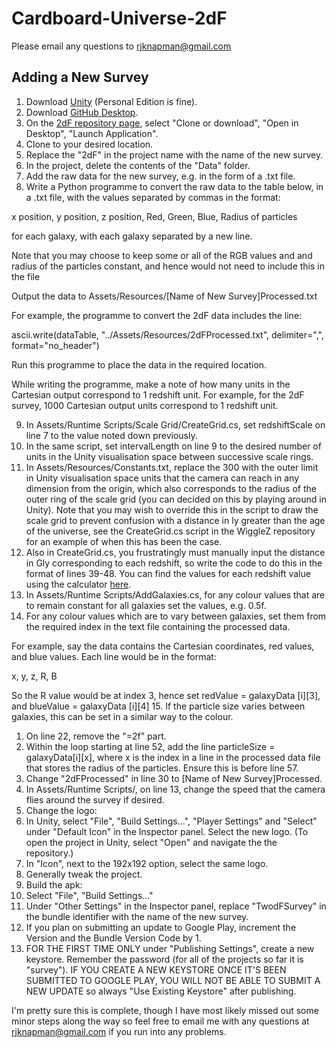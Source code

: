 # Cardboard-Universe-2dF
Please email any questions to rjknapman@gmail.com
## Adding a New Survey
1. Download [Unity](https://unity3d.com/) (Personal Edition is fine).
2. Download [GitHub Desktop](https://desktop.github.com/).
3. On the [2dF repository page](https://github.com/RossKnapman/Cardboard-Universe-2dF), select "Clone or download", "Open in Desktop", "Launch Application".
4. Clone to your desired location.
5. Replace the "2dF" in the project name with the name of the new survey.
6. In the project, delete the contents of the "Data" folder.
7. Add the raw data for the new survey, e.g. in the form of a .txt file.
8. Write a Python programme to convert the raw data to the table below, in a .txt file, with the values separated by commas in the format:

  x position, y position, z position, Red, Green, Blue, Radius of particles
  
  for each galaxy, with each galaxy separated by a new line.

  Note that you may choose to keep some or all of the RGB values and and radius of the particles constant, and hence would not need to include this in the file

  Output the data to Assets/Resources/[Name of New Survey]Processed.txt

  For example, the programme to convert the 2dF data includes the line:

  ascii.write(dataTable, "../Assets/Resources/2dFProcessed.txt", delimiter=",", format="no_header")

  Run this programme to place the data in the required location.

  While writing the programme, make a note of how many units in the Cartesian output correspond to 1 redshift unit. For example, for the 2dF survey, 1000 Cartesian output units correspond to 1 redshift unit.

9. In Assets/Runtime Scripts/Scale Grid/CreateGrid.cs, set redshiftScale on line 7 to the value noted down previously.
10. In the same script, set intervalLength on line 9 to the desired number of units in the Unity visualisation space between successive scale rings.
11. In Assets/Resources/Constants.txt, replace the 300 with the outer limit in Unity visualisation space units that the camera can reach in any dimension from the origin, which also corresponds to the radius of the outer ring of the scale grid (you can decided on this by playing around in Unity). Note that you may wish to override this in the script to draw the scale grid to prevent confusion with a distance in ly greater than the age of the universe, see the CreateGrid.cs script in the WiggleZ repository for an example of when this has been the case.
12. Also in CreateGrid.cs, you frustratingly must manually input the distance in Gly corresponding to each redshift, so write the code to do this in the format of lines 39-48. You can find the values for each redshift value using the calculator [here](http://www.astro.ucla.edu/~wright/CosmoCalc.html).
13. In Assets/Runtime Scripts/AddGalaxies.cs, for any colour values that are to remain constant for all galaxies set the values, e.g. 0.5f.
14. For any colour values which are to vary between galaxies, set them from the required index in the text file containing the processed data.

  For example, say the data contains the Cartesian coordinates, red values, and blue values. Each line would be in the format:
  
  x, y, z, R, B
  
  So the R value would be at index 3, hence set redValue = galaxyData [i][3], and blueValue = galaxyData [i][4]
15. If the particle size varies between galaxies, this can be set in a similar way to the colour.
  1. On line 22, remove the "=2f" part.
  2. Within the loop starting at line 52, add the line particleSize = galaxyData[i][x], where x is the index in a line in the processed data file that stores the radius of the particles. Ensure this is before line 57.
16. Change "2dFProcessed" in line 30 to [Name of New Survey]Processed.
17. In Assets/Runtime Scripts/, on line 13, change the speed that the camera flies around the survey if desired.
18. Change the logo:
  1. In Unity, select "File", "Build Settings...", "Player Settings" and "Select" under "Default Icon" in the Inspector panel. Select the new logo. (To open the project in Unity, select "Open" and navigate the the repository.)
  2. In "Icon", next to the 192x192 option, select the same logo.
19. Generally tweak the project.
20. Build the apk:
  1. Select "File", "Build Settings..."
  2. Under "Other Settings" in the Inspector panel, replace "TwodFSurvey" in the bundle identifier with the name of the new survey.
  3. If you plan on submitting an update to Google Play, increment the Version and the Bundle Version Code by 1.
  4. FOR THE FIRST TIME ONLY under "Publishing Settings", create a new keystore. Remember the password (for all of the projects so far it is "survey"). IF YOU CREATE A NEW KEYSTORE ONCE IT'S BEEN SUBMITTED TO GOOGLE PLAY, YOU WILL NOT BE ABLE TO SUBMIT A NEW UPDATE so always "Use Existing Keystore" after publishing.

I'm pretty sure this is complete, though I have most likely missed out some minor steps along the way so feel free to email me with any questions at rjknapman@gmail.com if you run into any problems.
